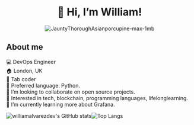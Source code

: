 <div align="center">
  
# 👋 Hi, I’m William!
  
</div>

<div align="center">

![JauntyThoroughAsianporcupine-max-1mb](https://user-images.githubusercontent.com/83907621/141540694-abb16686-5d52-4cb1-92e7-32f7e3743882.gif)

 </div>


## About me
  💻 DevOps Engineer</br>
  🏠 London, UK</br>
  🎹 Tab coder</br>
  🤖 Preferred language: Python.</br>
  💞️ I’m looking to collaborate on open source projects.</br>
  👀 Interested in tech, blockchain, programming languages, lifelonglearning.</br>
  🌱 I’m currently learning more about Grafana.</br>

![williamalvarezdev's GitHub stats](https://github-readme-stats.vercel.app/api?username=williamalvarezdev&show_icons=true&layout=compact&theme=github_dark)![Top Langs](https://github-readme-stats.vercel.app/api/top-langs/?username=williamalvarezdev&layout=compact&theme=github_dark)


